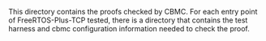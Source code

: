 This directory contains the proofs checked by CBMC. For each entry point of
FreeRTOS-Plus-TCP tested, there is a directory that contains the test harness
and cbmc configuration information needed to check the proof.
